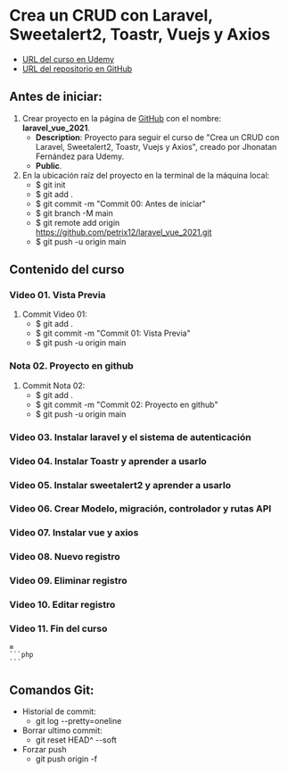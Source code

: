 # Crea un CRUD con Laravel, Sweetalert2, Toastr, Vuejs y Axios
+ [URL del curso en Udemy](https://github.com/petrix12/laravel_vue_2021.git)
+ [URL del repositorio en GitHub]()

## Antes de iniciar:
1. Crear proyecto en la página de [GitHub](https://github.com) con el nombre: **laravel_vue_2021**.
    + **Description**: Proyecto para seguir el curso de "Crea un CRUD con Laravel, Sweetalert2, Toastr, Vuejs y Axios", creado por Jhonatan Fernández para Udemy.
    + **Public**.
2. En la ubicación raíz del proyecto en la terminal de la máquina local:
    + $ git init
    + $ git add .
    + $ git commit -m "Commit 00: Antes de iniciar"
    + $ git branch -M main
    + $ git remote add origin https://github.com/petrix12/laravel_vue_2021.git
    + $ git push -u origin main

## Contenido del curso

### Video 01. Vista Previa

1. Commit Video 01:
    + $ git add .
    + $ git commit -m "Commit 01: Vista Previa"
    + $ git push -u origin main

### Nota 02. Proyecto en github

1. Commit Nota 02:
    + $ git add .
    + $ git commit -m "Commit 02: Proyecto en github"
    + $ git push -u origin main

### Video 03. Instalar laravel y el sistema de autenticación



### Video 04. Instalar Toastr y aprender a usarlo
### Video 05. Instalar sweetalert2 y aprender a usarlo
### Video 06. Crear Modelo, migración, controlador y rutas API
### Video 07. Instalar vue y axios
### Video 08. Nuevo registro
### Video 09. Eliminar registro
### Video 10. Editar registro
### Video 11. Fin del curso



    ≡
    ```php
    ```



## Comandos Git:
+ Historial de commit:
    + git log --pretty=oneline
+ Borrar ultimo commit:
    + git reset HEAD^ --soft
+ Forzar push
    + git push origin -f